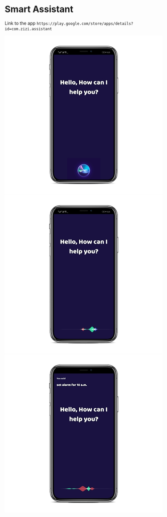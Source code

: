 # Smart Assistant

Link to the app
`https://play.google.com/store/apps/details?id=com.zizi.assistant`

![Alt text](Screenshots/Screen1.jpg?raw=true "Title")
![Alt text](Screenshots/Screen2.jpg?raw=true "Title")
![Alt text](Screenshots/Screen3.jpg?raw=true "Title")
